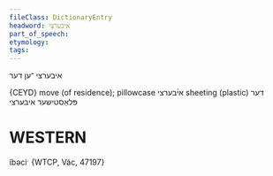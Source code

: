```yaml
---
fileClass: DictionaryEntry
headword: איבערצי
part_of_speech: 
etymology: 
tags: 
---
```

איבערצי
־ען
דער

{CEYD}
move (of residence); pillowcase אי֜בערצי
sheeting (plastic) דער פּלאַסטישער איבערצי

WESTERN
========

ɩ́bəciˑ {WTCP, Vác, 47197}
